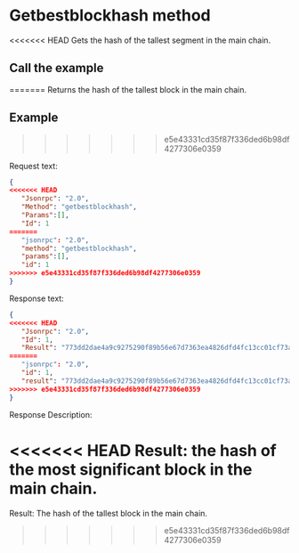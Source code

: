 # Getbestblockhash method

<<<<<<< HEAD
Gets the hash of the tallest segment in the main chain.

## Call the example
=======
Returns the hash of the tallest block in the main chain.

## Example
>>>>>>> e5e43331cd35f87f336ded6b98df4277306e0359

Request text:

```json
{
<<<<<<< HEAD
   "Jsonrpc": "2.0",
   "Method": "getbestblockhash",
   "Params":[],
   "Id": 1
=======
   "jsonrpc": "2.0",
   "method": "getbestblockhash",
   "params":[],
   "id": 1
>>>>>>> e5e43331cd35f87f336ded6b98df4277306e0359
}
```

Response text:

```json
{
<<<<<<< HEAD
   "Jsonrpc": "2.0",
   "Id": 1,
   "Result": "773dd2dae4a9c9275290f89b56e67d7363ea4826dfd4fc13cc01cf73a44b0d0e"
=======
   "jsonrpc": "2.0",
   "id": 1,
   "result": "773dd2dae4a9c9275290f89b56e67d7363ea4826dfd4fc13cc01cf73a44b0d0e"
>>>>>>> e5e43331cd35f87f336ded6b98df4277306e0359
}
```

Response Description:

<<<<<<< HEAD
Result: the hash of the most significant block in the main chain.
=======
Result: The hash of the tallest block in the main chain.
>>>>>>> e5e43331cd35f87f336ded6b98df4277306e0359

